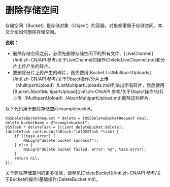 # 删除存储空间

存储空间（Bucket）是存储对象（Object）的容器。对象都隶属于存储空间。本文介绍如何删除存储空间。

**说明：**

-   删除存储空间之前，必须先删除存储空间下的所有文件、[LiveChannel](/intl.zh-CN/API 参考/关于LiveChannel的操作/DeleteLiveChannel.md)和分片上传产生的碎片。
-   要删除分片上传产生的碎片，首先使用[Bucket.ListMultipartUploads](/intl.zh-CN/API 参考/关于Object操作/分片上传（MulitipartUpload）/ListMultipartUploads.md)列举出所有碎片，然后使用[Bucket.AbortMultipartUpload](/intl.zh-CN/API 参考/关于Object操作/分片上传（MulitipartUpload）/AbortMultipartUpload.md)删除这些碎片。

以下代码用于删除存储空间examplebucket。

```
OSSDeleteBucketRequest * delete = [OSSDeleteBucketRequest new];
delete.bucketName = @"examplebucket";
OSSTask * deleteTask = [client deleteBucket:delete];
[deleteTask continueWithBlock:^id(OSSTask *task) {
    if (!task.error) {
        NSLog(@"delete bucket success!");
    } else {
        NSLog(@"delete bucket failed, error: %@", task.error);
    }
    return nil;
}];
```

关于删除存储空间的更多信息，请参见[DeleteBucket](/intl.zh-CN/API 参考/关于Bucket的操作/基础操作/DeleteBucket.md)。

